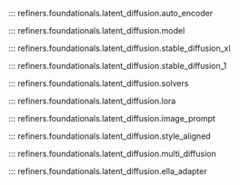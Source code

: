 ::: refiners.foundationals.latent_diffusion.auto_encoder

::: refiners.foundationals.latent_diffusion.model

::: refiners.foundationals.latent_diffusion.stable_diffusion_xl

::: refiners.foundationals.latent_diffusion.stable_diffusion_1

::: refiners.foundationals.latent_diffusion.solvers

::: refiners.foundationals.latent_diffusion.lora

::: refiners.foundationals.latent_diffusion.image_prompt

::: refiners.foundationals.latent_diffusion.style_aligned

::: refiners.foundationals.latent_diffusion.multi_diffusion

::: refiners.foundationals.latent_diffusion.ella_adapter
